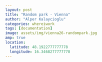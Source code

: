 ```yaml
---
layout: post
title: "Random park - Vienna"
author: "Alper Kalaycioglu"
categories: whereiwork
tags: [documentation]
image: assets/img/vienna26-randompark.jpg
amp: true
location:
  latitude: 48.1922777777778
  longitude: 16.3468277777778
---
```

